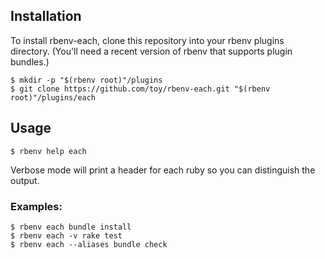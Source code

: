 ## Installation

To install rbenv-each, clone this repository into your rbenv plugins directory. (You'll need a recent version of rbenv that supports plugin bundles.)


```
$ mkdir -p "$(rbenv root)"/plugins
$ git clone https://github.com/toy/rbenv-each.git "$(rbenv root)"/plugins/each
```

## Usage

```
$ rbenv help each
```

Verbose mode will print a header for each ruby so you can distinguish
the output.

### Examples:

```
$ rbenv each bundle install
$ rbenv each -v rake test
$ rbenv each --aliases bundle check
```
